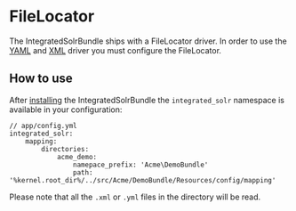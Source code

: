 # FileLocator #

The IntegratedSolrBundle ships with a FileLocator driver. In order to use the [YAML](yaml.md) and [XML](xml.md) driver you must configure the FileLocator.


## How to use ##

After [installing](index.md) the IntegratedSolrBundle the `integrated_solr` namespace is available in your configuration:

	// app/config.yml
	integrated_solr:
    	mapping:
        	directories:
				acme_demo:
					namepace_prefix: 'Acme\DemoBundle'
					path: '%kernel.root_dir%/../src/Acme/DemoBundle/Resources/config/mapping'


Please note that all the `.xml` or `.yml` files in the directory will be read.